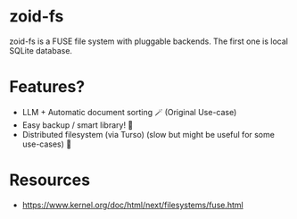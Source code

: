 # zoid-fs

zoid-fs is a FUSE file system with pluggable backends. The first one is local SQLite database.

# Features?

- LLM + Automatic document sorting 🪄 (Original Use-case)
- Easy backup / smart library! 💾
- Distributed filesystem (via Turso) (slow but might be useful for some use-cases) 🤠

# Resources

- https://www.kernel.org/doc/html/next/filesystems/fuse.html
